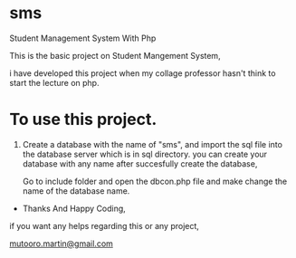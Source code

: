 # sms
Student Management System With Php

This is the basic project on  Student Mangement System,

i have developed this project when my collage professor hasn't think to start the lecture on php.

# To use this project.

1) Create a database with the name of "sms", and import the sql file into the database server which is in sql directory.
   you can create your database with any name after succesfully create the database, 
   
   Go to include folder and open the dbcon.php file and make change the name of the database name.
   
 - Thanks And Happy Coding,
 
 if you want any helps regarding this or any project,
 
mutooro.martin@gmail.com
 
